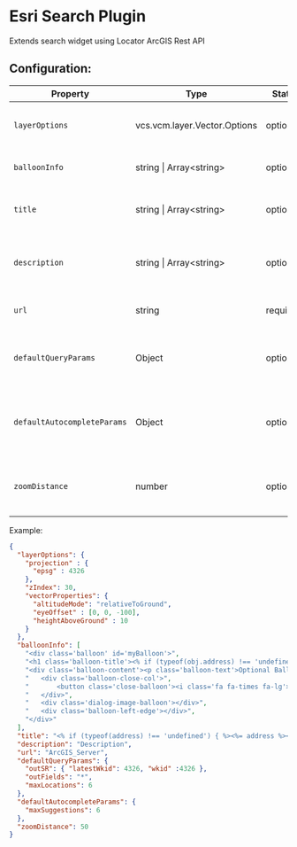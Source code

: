 # Esri Search Plugin
Extends search widget using Locator ArcGIS Rest API

## Configuration:

| Property                    | Type                          | State    | Description                                          |
|-----------------------------|-------------------------------|----------|------------------------------------------------------|
| `layerOptions`              | vcs.vcm.layer.Vector.Options  | optional | vector layer for the search results                  |
| `balloonInfo`               | string &#124; Array\<string\> | optional | Structure of balloon-info                            |
| `title`                     | string &#124; Array\<string\> | optional | template for title of search result                  |
| `description`               | string &#124; Array\<string\> | optional | template for description of search result            |
| `url`                       | string                        | required | URL of the search service                            |
| `defaultQueryParams`        | Object                        | optional | default Geolocator params to be added to every query |
| `defaultAutocompleteParams` | Object                        | optional | default suggest params to be added to every suggest  |
| `zoomDistance`              | number                        | optional | the distance to use, when flying to the result       |

Example:

```json
{
  "layerOptions": {
    "projection" : {
      "epsg" : 4326
    },
    "zIndex": 30,
    "vectorProperties": {
      "altitudeMode": "relativeToGround",
      "eyeOffset" : [0, 0, -100],
      "heightAboveGround" : 10
    }
  },
  "balloonInfo": [
    "<div class='balloon' id='myBalloon'>",
    "<h1 class='balloon-title'><% if (typeof(obj.address) !== 'undefined') { %><%= obj.address %><% } %></h1>",
    "<div class='balloon-content'><p class='balloon-text'>Optional Balloon Content</p></div>",
    "   <div class='balloon-close-col'>",
    "       <button class='close-balloon'><i class='fa fa-times fa-lg'></i></button>",
    "   </div>",
    "   <div class='dialog-image-balloon'></div>",
    "   <div class='balloon-left-edge'></div>",
    "</div>"
  ],
  "title": "<% if (typeof(address) !== 'undefined') { %><%= address %><% } %>",
  "description": "Description",
  "url": "ArcGIS_Server",
  "defaultQueryParams": {
    "outSR": { "latestWkid": 4326, "wkid" :4326 },
    "outFields": "*",
    "maxLocations": 6
  },
  "defaultAutocompleteParams": {
    "maxSuggestions": 6
  },
  "zoomDistance": 50
}
```
